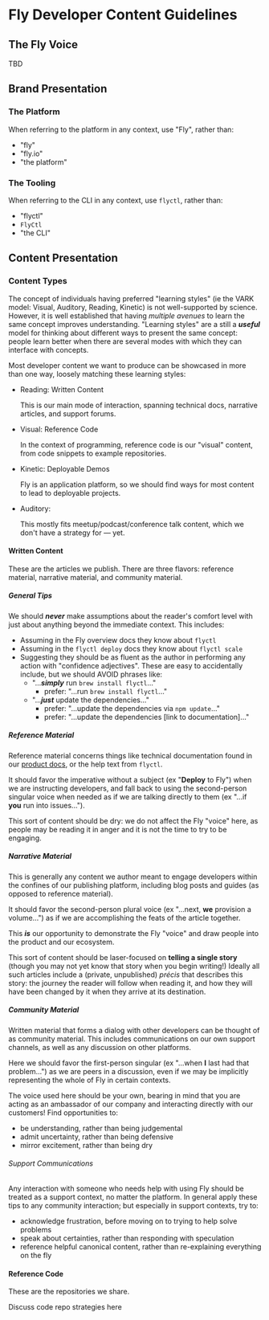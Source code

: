 Fly Developer Content Guidelines
================================

The Fly Voice
-------------

TBD

Brand Presentation
------------------

### The Platform

When referring to the platform in any context, use "Fly", rather than:

- "fly"
- "fly.io"
- "the platform"

### The Tooling

When referring to the CLI in any context, use `flyctl`, rather than:

- "flyctl"
- `FlyCtl`
- "the CLI"

Content Presentation
--------------------

### Content Types

The concept of individuals having preferred "learning styles" (ie the VARK model: Visual, Auditory, Reading, Kinetic) is not well-supported by science. However, it is well established that having *multiple avenues* to learn the same concept improves understanding. "Learning styles" are a still a ***useful*** model for thinking about different ways to present the same concept: people learn better when there are several modes with which they can interface with concepts.

Most developer content we want to produce can be showcased in more than one way, loosely matching these learning styles:

- Reading: Written Content
  
  This is our main mode of interaction, spanning technical docs, narrative articles, and support forums.

- Visual: Reference Code

  In the context of programming, reference code is our "visual" content, from code snippets to example repositories.

- Kinetic: Deployable Demos

  Fly is an application platform, so we should find ways for most content to lead to deployable projects.

- Auditory: 

  This mostly fits meetup/podcast/conference talk content, which we don't have a strategy for — yet.
  

#### Written Content

These are the articles we publish. There are three flavors: reference material, narrative material, and community material.

##### General Tips

We should ***never*** make assumptions about the reader's comfort level with just about anything beyond the immediate context. This includes:

- Assuming in the Fly overview docs they know about `flyctl`
- Assuming in the `flyctl deploy` docs they know about `flyctl scale`
- Suggesting they should be as fluent as the author in performing any action with "confidence adjectives". These are easy to accidentally include, but we should AVOID phrases like:
  - "...***simply*** run `brew install flyctl`..."
    - prefer: "...run `brew install flyctl`..."
  - "...***just*** update the dependencies..."
    - prefer: "...update the dependencies via `npm update`..."
    - prefer: "...update the dependencies [link to documentation]..."

##### Reference Material

Reference material concerns things like technical documentation found in our [product docs](https://fly.io/docs), or the help text from `flyctl`.

It should favor the imperative without a subject (ex "**Deploy** to Fly") when we are instructing developers, and fall back to using the second-person singular voice when needed as if we are talking directly to them (ex "...if **you** run into issues...").

This sort of content should be dry: we do not affect the Fly "voice" here, as people may be reading it in anger and it is not the time to try to be engaging.

##### Narrative Material

This is generally any content we author meant to engage developers within the confines of our publishing platform, including blog posts and guides (as opposed to reference material).

It should favor the second-person plural voice (ex "...next, **we** provision a volume...") as if we are accomplishing the feats of the article together.

This ***is*** our opportunity to demonstrate the Fly "voice" and draw people into the product and our ecosystem.

This sort of content should be laser-focused on **telling a single story** (though you may not yet know that story when you begin writing!) Ideally all such articles include a (private, unpublished) *précis* that describes this story: the journey the reader will follow when reading it, and how they will have been changed by it when they arrive at its destination.

##### Community Material

Written material that forms a dialog with other developers can be thought of as community material. This includes communications on our own support channels, as well as any discussion on other platforms.

Here we should favor the first-person singular (ex "...when **I** last had that problem...") as we are peers in a discussion, even if we may be implicitly representing the whole of Fly in certain contexts.

The voice used here should be your own, bearing in mind that you are acting as an ambassador of our company and interacting directly with our customers! Find opportunities to:

- be understanding, rather than being judgemental
- admit uncertainty, rather than being defensive
- mirror excitement, rather than being dry

###### Support Communications

Any interaction with someone who needs help with using Fly should be treated as a support context, no matter the platform. In general apply these tips to any community interaction; but especially in support contexts, try to:

- acknowledge frustration, before moving on to trying to help solve problems
- speak about certainties, rather than responding with speculation
- reference helpful canonical content, rather than re-explaining everything on the fly

#### Reference Code

These are the repositories we share. 

Discuss code repo strategies here

